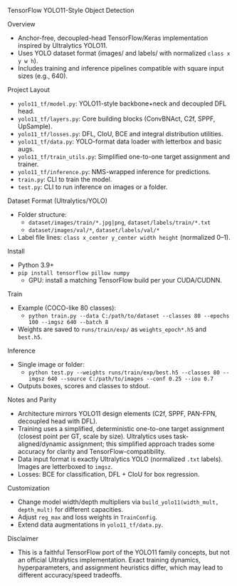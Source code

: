 TensorFlow YOLO11-Style Object Detection

Overview
- Anchor-free, decoupled-head TensorFlow/Keras implementation inspired by Ultralytics YOLO11.
- Uses YOLO dataset format (images/ and labels/ with normalized `class x y w h`).
- Includes training and inference pipelines compatible with square input sizes (e.g., 640).

Project Layout
- `yolo11_tf/model.py`: YOLO11-style backbone+neck and decoupled DFL head.
- `yolo11_tf/layers.py`: Core building blocks (ConvBNAct, C2f, SPPF, UpSample).
- `yolo11_tf/losses.py`: DFL, CIoU, BCE and integral distribution utilities.
- `yolo11_tf/data.py`: YOLO-format data loader with letterbox and basic augs.
- `yolo11_tf/train_utils.py`: Simplified one-to-one target assignment and trainer.
- `yolo11_tf/inference.py`: NMS-wrapped inference for predictions.
- `train.py`: CLI to train the model.
- `test.py`: CLI to run inference on images or a folder.

Dataset Format (Ultralytics/YOLO)
- Folder structure:
  - `dataset/images/train/*.jpg|png`, `dataset/labels/train/*.txt`
  - `dataset/images/val/*`, `dataset/labels/val/*`
- Label file lines: `class x_center y_center width height` (normalized 0–1).

Install
- Python 3.9+
- `pip install tensorflow pillow numpy`
  - GPU: install a matching TensorFlow build per your CUDA/CUDNN.

Train
- Example (COCO-like 80 classes):
  - `python train.py --data C:/path/to/dataset --classes 80 --epochs 100 --imgsz 640 --batch 8`
- Weights are saved to `runs/train/exp/` as `weights_epoch*.h5` and `best.h5`.

Inference
- Single image or folder:
  - `python test.py --weights runs/train/exp/best.h5 --classes 80 --imgsz 640 --source C:/path/to/images --conf 0.25 --iou 0.7`
- Outputs boxes, scores and classes to stdout.

Notes and Parity
- Architecture mirrors YOLO11 design elements (C2f, SPPF, PAN-FPN, decoupled head with DFL).
- Training uses a simplified, deterministic one-to-one target assignment (closest point per GT, scale by size). Ultralytics uses task-aligned/dynamic assignment; this simplified approach trades some accuracy for clarity and TensorFlow-compatibility.
- Data input format is exactly Ultralytics YOLO (normalized `.txt` labels). Images are letterboxed to `imgsz`.
- Losses: BCE for classification, DFL + CIoU for box regression.

Customization
- Change model width/depth multipliers via `build_yolo11(width_mult, depth_mult)` for different capacities.
- Adjust `reg_max` and loss weights in `TrainConfig`.
- Extend data augmentations in `yolo11_tf/data.py`.

Disclaimer
- This is a faithful TensorFlow port of the YOLO11 family concepts, but not an official Ultralytics implementation. Exact training dynamics, hyperparameters, and assignment heuristics differ, which may lead to different accuracy/speed tradeoffs.

